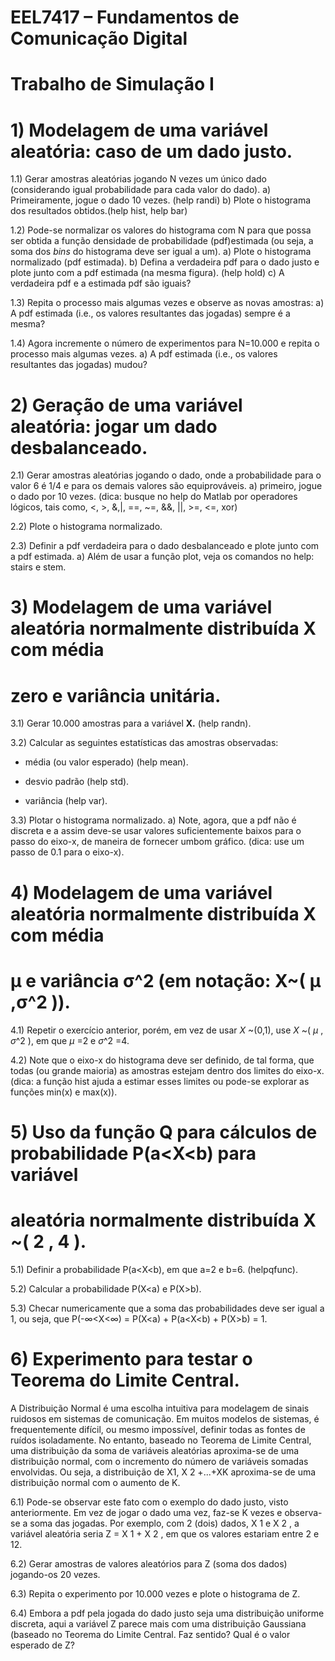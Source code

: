 # EEL7417 – Fundamentos de Comunicação Digital

# Trabalho de Simulação I

# 1) Modelagem de uma variável aleatória: caso de um dado justo.

1.1) Gerar amostras aleatórias jogando N vezes um único dado (considerando igual probabilidade
para cada valor do dado).
a) Primeiramente, jogue o dado 10 vezes. (help randi)
b) Plote o histograma dos resultados obtidos.(help hist, help bar)

1.2) Pode-se normalizar os valores do histograma com N para que possa ser obtida a função
densidade de probabilidade (pdf)estimada (ou seja, a soma dos _bins_ do histograma deve ser igual a
um).
a) Plote o histograma normalizado (pdf estimada).
b) Defina a verdadeira pdf para o dado justo e plote junto com a pdf estimada (na mesma figura).
(help hold)
c) A verdadeira pdf e a estimada pdf são iguais?

1.3) Repita o processo mais algumas vezes e observe as novas amostras:
a) A pdf estimada (i.e., os valores resultantes das jogadas) sempre é a mesma?

1.4) Agora incremente o número de experimentos para N=10.000 e repita o processo mais algumas
vezes.
a) A pdf estimada (i.e., os valores resultantes das jogadas) mudou?

# 2) Geração de uma variável aleatória: jogar um dado desbalanceado.

2.1) Gerar amostras aleatórias jogando o dado, onde a probabilidade para o valor 6 é 1/4 e para os
demais valores são equiprováveis.
a) primeiro, jogue o dado por 10 vezes. (dica: busque no help do Matlab por operadores lógicos, tais
como, <, >, &,|, ==, ~=, &&, ||, >=, <=, xor)

2.2) Plote o histograma normalizado.

2.3) Definir a pdf verdadeira para o dado desbalanceado e plote junto com a pdf estimada.
a) Além de usar a função plot, veja os comandos no help: stairs e stem.

# 3) Modelagem de uma variável aleatória normalmente distribuída X com média

# zero e variância unitária.

3.1) Gerar 10.000 amostras para a variável **X.** (help randn).

3.2) Calcular as seguintes estatísticas das amostras observadas:

- média (ou valor esperado) (help mean).


- desvio padrão (help std).
- variância (help var).

3.3) Plotar o histograma normalizado.
a) Note, agora, que a pdf não é discreta e a assim deve-se usar valores suficientemente baixos para o
passo do eixo-x, de maneira de fornecer umbom gráfico. (dica: use um passo de 0.1 para o eixo-x).

# 4) Modelagem de uma variável aleatória normalmente distribuída X com média

# μ e variância σ^2 (em notação: X~( μ ,σ^2 )).

4.1) Repetir o exercício anterior, porém, em vez de usar _X_ ~(0,1), use _X_ ~( _μ_ , _σ_^2 ), em que _μ_ =2 e _σ_^2 =4.

4.2) Note que o eixo-x do histograma deve ser definido, de tal forma, que todas (ou grande maioria)
as amostras estejam dentro dos limites do eixo-x. (dica: a função hist ajuda a estimar esses limites
ou pode-se explorar as funções min(x) e max(x)).

# 5) Uso da função Q para cálculos de probabilidade P(a<X<b) para variável

# aleatória normalmente distribuída X ~( 2 , 4 ).

5.1) Definir a probabilidade P(a<X<b), em que a=2 e b=6. (helpqfunc).

5.2) Calcular a probabilidade P(X<a) e P(X>b).

5.3) Checar numericamente que a soma das probabilidades deve ser igual a 1, ou seja, que
P(-∞<X<∞) = P(X<a) + P(a<X<b) + P(X>b) = 1.

# 6) Experimento para testar o Teorema do Limite Central.

A Distribuição Normal é uma escolha intuitiva para modelagem de sinais ruidosos em sistemas de
comunicação. Em muitos modelos de sistemas, é frequentemente difícil, ou mesmo impossível,
definir todas as fontes de ruídos isoladamente. No entanto, baseado no Teorema de Limite Central,
uma distribuição da soma de variáveis aleatórias aproxima-se de uma distribuição normal, com o
incremento do número de variáveis somadas envolvidas. Ou seja, a distribuição de X1, X 2 +...+XK
aproxima-se de uma distribuição normal com o aumento de K.

6.1) Pode-se observar este fato com o exemplo do dado justo, visto anteriormente. Em vez de jogar
o dado uma vez, faz-se K vezes e observa-se a soma das jogadas. Por exemplo, com 2 (dois) dados,
X 1 e X 2 , a variável aleatória seria Z = X 1 + X 2 , em que os valores estariam entre 2 e 12.

6.2) Gerar amostras de valores aleatórios para Z (soma dos dados) jogando-os 20 vezes.

6.3) Repita o experimento por 10.000 vezes e plote o histograma de Z.

6.4) Embora a pdf pela jogada do dado justo seja uma distribuição uniforme discreta, aqui a variável
Z parece mais com uma distribuição Gaussiana (baseado no Teorema do Limite Central. Faz sentido? Qual é o valor esperado de Z?
